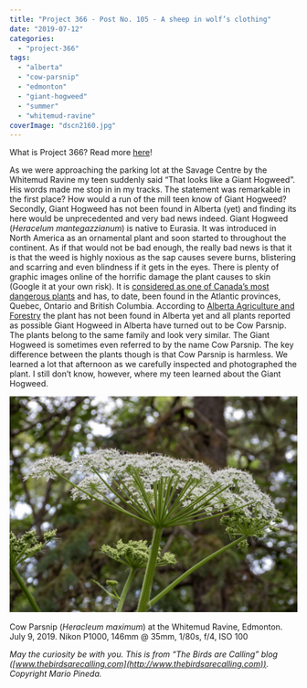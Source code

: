 ```yaml
---
title: "Project 366 - Post No. 105 - A sheep in wolf’s clothing"
date: "2019-07-12"
categories: 
  - "project-366"
tags: 
  - "alberta"
  - "cow-parsnip"
  - "edmonton"
  - "giant-hogweed"
  - "summer"
  - "whitemud-ravine"
coverImage: "dscn2160.jpg"
---
```


What is Project 366? Read more [here](https://thebirdsarecalling.com/2019/03/29/project-366/)!

As we were approaching the parking lot at the Savage Centre by the Whitemud Ravine my teen suddenly said “That looks like a Giant Hogweed”. His words made me stop in in my tracks. The statement was remarkable in the first place? How would a run of the mill teen know of Giant Hogweed? Secondly, Giant Hogweed has not been found in Alberta (yet) and finding its here would be unprecedented and very bad news indeed. Giant Hogweed (_Heracelum mantegazzianum_) is native to Eurasia. It was introduced in North America as an ornamental plant and soon started to throughout the continent. As if that would not be bad enough, the really bad news is that it is that the weed is highly noxious as the sap causes severe burns, blistering and scarring and even blindness if it gets in the eyes. There is plenty of graphic images online of the horrific damage the plant causes to skin (Google it at your own risk). It is [considered as one of Canada’s most dangerous plants](https://www.google.com/amp/s/globalnews.ca/news/4291662/hogweed-plant-warning-canada/amp/) and has, to date, been found in the Atlantic provinces, Quebec, Ontario and British Columbia. According to [Alberta Agriculture and Forestry](https://www.strathcona.ca/agriculture-environment/plants/weeds/giant-hogweed-or-cow-parsnip/) the plant has not been found in Alberta yet and all plants reported as possible Giant Hogweed in Alberta have turned out to be Cow Parsnip. The plants belong to the same family and look very similar. The Giant Hogweed is sometimes even referred to by the name Cow Parsnip. The key difference between the plants though is that Cow Parsnip is harmless. We learned a lot that afternoon as we carefully inspected and photographed the plant. I still don’t know, however, where my teen learned about the Giant Hogweed.

![](images/dscn2160.jpg)

Cow Parsnip (_Heracleum maximum_) at the Whitemud Ravine, Edmonton. July 9, 2019. Nikon P1000, 146mm @ 35mm, 1/80s, f/4, ISO 100

_May the curiosity be with you. This is from “The Birds are Calling” blog ([www.thebirdsarecalling.com](http://www.thebirdsarecalling.com)). Copyright Mario Pineda._
